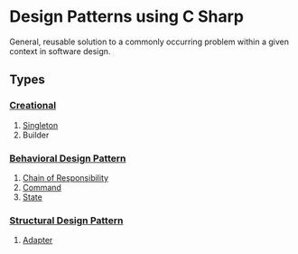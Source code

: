 ﻿# Design Patterns using C Sharp

General, reusable solution to a commonly occurring problem within a given context in software design.

## Types

### [Creational](Creational)
1. [Singleton](Creational/Singleton)
2. Builder

### [Behavioral Design Pattern](Behavioral)
1. [Chain of Responsibility](Behavioral/ChainOfResponsibility)
2. [Command](Behavioral/Command)
3. [State](Behavioral/State)

### [Structural Design Pattern](Structural)
1. [Adapter](Structural/Adapter)